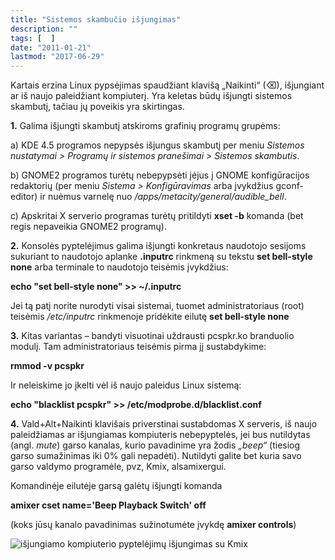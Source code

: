 ```yaml
---
title: "Sistemos skambučio išjungimas"
description: ""
tags: [  ]
date: "2011-01-21"
lastmod: "2017-06-29"
---
```

Kartais erzina Linux pypsėjimas spaudžiant klavišą „Naikinti“ (⌫), išjungiant ar iš naujo paleidžiant kompiuterį. Yra keletas būdų išjungti sistemos skambutį, tačiau jų poveikis yra skirtingas.

**1.** Galima išjungti skambutį atskiroms grafinių programų grupėms:

a) KDE 4.5 programos nepypsės išjungus skambutį per meniu _Sistemos nustatymai > Programų ir sistemos pranešimai > Sistemos skambutis_.

b) GNOME2 programos turėtų nebepypsėti įėjus į GNOME konfigūracijos redaktorių (per meniu _Sistema > Konfigūravimas_ arba įvykdžius gconf-editor) ir nuėmus varnelę nuo _/apps/metacity/general/audible\_bell_.

c) Apskritai X serverio programas turėtų pritildyti **xset -b** komanda (bet regis nepaveikia GNOME2 programų).

**2.** Konsolės pyptelėjimus galima išjungti konkretaus naudotojo sesijoms sukuriant to naudotojo aplanke **.inputrc** rinkmeną su tekstu **set bell-style none** arba terminale to naudotojo teisėmis įvykdžius:

**echo "set bell-style none" >> ~/.inputrc**

Jei tą patį norite nurodyti visai sistemai, tuomet administratoriaus (root) teisėmis _/etc/inputrc_ rinkmenoje pridėkite eilutę **set bell-style none**

**3.** Kitas variantas – bandyti visuotinai uždrausti pcspkr.ko branduolio modulį. Tam administratoriaus teisėmis pirma jį sustabdykime:

**rmmod -v pcspkr**

Ir neleiskime jo įkelti vėl iš naujo paleidus Linux sistemą:

**echo "blacklist pcspkr" >> /etc/modprobe.d/blacklist.conf**

**4.** Vald+Alt+Naikinti klavišais priverstinai sustabdomas X serveris, iš naujo paleidžiamas ar išjungiamas kompiuteris nebepyptelės, jei bus nutildytas (angl. _mute_) garso kanalas, kurio pavadinime yra žodis _„beep“_ (tiesiog garso sumažinimas iki 0% gali nepadėti). Nutildyti galite bet kuria savo garso valdymo programėle, pvz, Kmix, alsamixergui.

Komandinėje eilutėje garsą galėtų išjungti komanda

**amixer cset name='Beep Playback Switch' off**

(koks jūsų kanalo pavadinimas sužinotumėte įvykdę **amixer controls**)

![išjungiamo kompiuterio pyptelėjimų išjungimas su Kmix](/images/stories/nutilk.png)
